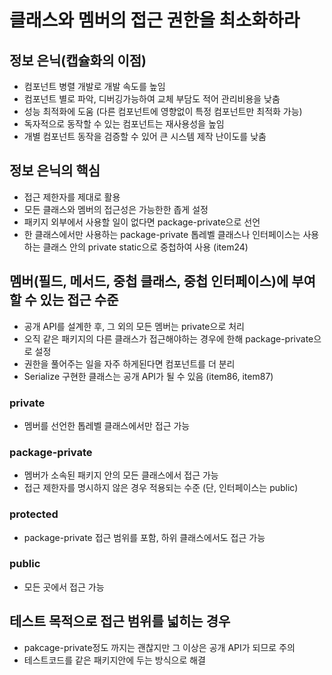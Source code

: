 # 클래스와 멤버의 접근 권한을 최소화하라

## 정보 은닉(캡슐화의 이점)
- 컴포넌트 병렬 개발로 개발 속도를 높임
- 컴포넌트 별로 파악, 디버깅가능하여 교체 부담도 적어 관리비용을 낮춤
- 성능 최적화에 도움 (다른 컴포넌트에 영향없이 특정 컴포넌트만 최적화 가능)
- 독자적으로 동작할 수 있는 컴포넌트는 재사용성을 높임
- 개별 컴포넌트 동작을 검증할 수 있어 큰 시스템 제작 난이도를 낮춤

## 정보 은닉의 핵심
- 접근 제한자를 제대로 활용
- 모든 클래스와 멤버의 접근성은 가능한한 좁게 설정
- 패키지 외부에서 사용할 일이 없다면 package-private으로 선언
- 한 클래스에서만 사용하는 package-private 톱레벨 클래스나 인터페이스는 사용하는 클래스 안의 private static으로 중첩하여 사용 (item24)

## 멤버(필드, 메서드, 중첩 클래스, 중첩 인터페이스)에 부여할 수 있는 접근 수준
- 공개 API를 설계한 후, 그 외의 모든 멤버는 private으로 처리
- 오직 같은 패키지의 다른 클래스가 접근해야하는 경우에 한해 package-private으로 설정
- 권한을 풀어주는 일을 자주 하게된다면 컴포넌트를 더 분리
- Serialize 구현한 클래스는 공개 API가 될 수 있음 (item86, item87) 

### private
- 멤버를 선언한 톱레벨 클래스에서만 접근 가능

### package-private
- 멤버가 소속된 패키지 안의 모든 클래스에서 접근 가능
- 접근 제한자를 명시하지 않은 경우 적용되는 수준 (단, 인터페이스는 public)

### protected
- package-private 접근 범위를 포함, 하위 클래스에서도 접근 가능

### public
- 모든 곳에서 접근 가능

## 테스트 목적으로 접근 범위를 넓히는 경우
- pakcage-private정도 까지는 괜찮지만 그 이상은 공개 API가 되므로 주의
- 테스트코드를 같은 패키지안에 두는 방식으로 해결